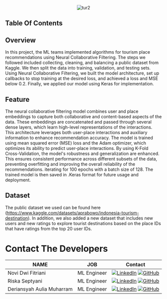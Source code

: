 <p align="center">
    <img src="https://github.com/TourID/Machine-Learning/assets/159881870/e6be832b-8bc3-4259-9508-7ea4ba7503b6" alt="tur2">
</p>

## Table Of Contents

## Overview
In this project, the ML teams implemented algorithms for tourism place recommendations using Neural Collaborative Filtering. The steps we followed included collecting, cleaning, and balancing a public dataset from Kaggle. We then split the data into training, validation, and testing sets. Using Neural Collaborative Filtering, we built the model architecture, set up callbacks to stop training at the desired loss, and achieved a loss and MSE below 0.2. Finally, we applied our model using Keras for implementation.

## Feature
The neural collaborative filtering model combines user and place embeddings to capture both collaborative and content-based aspects of the data. These embeddings are concatenated and passed through several dense layers, which learn high-level representations of the interactions. This architecture leverages both user-place interactions and auxiliary information to enhance recommendation accuracy.
The model is trained using mean squared error (MSE) loss and the Adam optimizer, which optimizes its ability to predict user-place interactions. By using K-Fold Cross-Validation, the model's robustness and generalization are enhanced. This ensures consistent performance across different subsets of the data, preventing overfitting and improving the overall reliability of the recommendations.  iterating for 100 epochs with a batch size of 128. The trained model is then saved in .Keras format for future usage and deployment.

## Dataset
The public dataset we used can be found here (https://www.kaggle.com/datasets/aprabowo/indonesia-tourism-destination). In addition, we also added a new dataset that includes new users and new ratings to explore tourist destinations based on the place IDs that have ratings from the top 20 user IDs.

# Contact The Developers

| NAME | JOB | Contact
| ------ | ------ | ----- |
| Novi Dwi Fitriani  | ML Engineer | [![LinkedIn](https://img.shields.io/badge/LinkedIn-blue?style=flat-square&logo=linkedin)](https://www.linkedin.com/in/marcella) [![GitHub](https://img.shields.io/badge/GitHub-black?style=flat-square&logo=github)](https://github.com/marcella) |
| Riska Septyani| ML Engineer |  [![LinkedIn](https://img.shields.io/badge/LinkedIn-blue?style=flat-square&logo=linkedin)](https://www.linkedin.com/in/marcella) [![GitHub](https://img.shields.io/badge/GitHub-black?style=flat-square&logo=github)](https://github.com/marcella) |
| Deriansyah Aulia Muharram | ML Engineer |  [![LinkedIn](https://img.shields.io/badge/LinkedIn-blue?style=flat-square&logo=linkedin)](https://www.linkedin.com/in/marcella) [![GitHub](https://img.shields.io/badge/GitHub-black?style=flat-square&logo=github)](https://github.com/marcella) |



